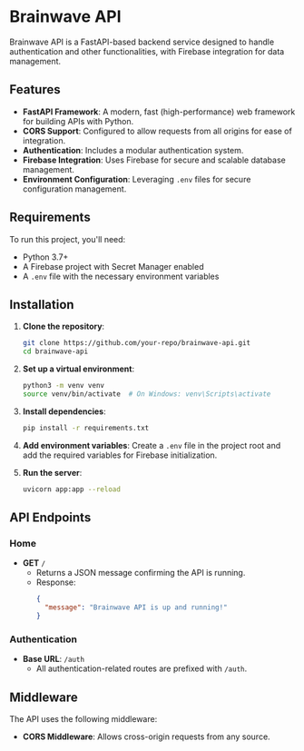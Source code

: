 # Brainwave API

Brainwave API is a FastAPI-based backend service designed to handle authentication and other functionalities, with Firebase integration for data management.

## Features

- **FastAPI Framework**: A modern, fast (high-performance) web framework for building APIs with Python.
- **CORS Support**: Configured to allow requests from all origins for ease of integration.
- **Authentication**: Includes a modular authentication system.
- **Firebase Integration**: Uses Firebase for secure and scalable database management.
- **Environment Configuration**: Leveraging `.env` files for secure configuration management.

## Requirements

To run this project, you'll need:

- Python 3.7+
- A Firebase project with Secret Manager enabled
- A `.env` file with the necessary environment variables

## Installation

1. **Clone the repository**:
    ```bash
    git clone https://github.com/your-repo/brainwave-api.git
    cd brainwave-api
    ```

2. **Set up a virtual environment**:
    ```bash
    python3 -m venv venv
    source venv/bin/activate  # On Windows: venv\Scripts\activate
    ```

3. **Install dependencies**:
    ```bash
    pip install -r requirements.txt
    ```

4. **Add environment variables**:
    Create a `.env` file in the project root and add the required variables for Firebase initialization.

5. **Run the server**:
    ```bash
    uvicorn app:app --reload
    ```

## API Endpoints

### Home
- **GET** `/`
  - Returns a JSON message confirming the API is running.
  - Response:
    ```json
    {
      "message": "Brainwave API is up and running!"
    }
    ```

### Authentication
- **Base URL**: `/auth`
  - All authentication-related routes are prefixed with `/auth`.

## Middleware

The API uses the following middleware:
- **CORS Middleware**: Allows cross-origin requests from any source.


